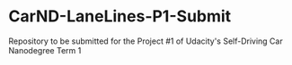 # CarND-LaneLines-P1-Submit
Repository to be submitted for the Project #1 of Udacity's Self-Driving Car Nanodegree Term 1
